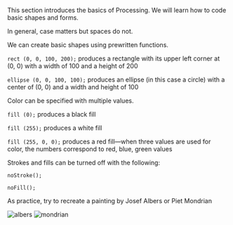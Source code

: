 
This section introduces the basics of Processing. We will learn how to code basic shapes and forms.

In general, case matters but spaces do not.

We can create basic shapes using prewritten functions.

```rect (0, 0, 100, 200);``` produces a rectangle with its upper left corner at (0, 0) with a width of 100 and a height of 200

```ellipse (0, 0, 100, 100);``` produces an ellipse (in this case a circle) with a center of (0, 0) and a width and height of 100

Color can be specified with multiple values. 

```fill (0);```
produces a black fill

```fill (255);```
produces a white fill

```fill (255, 0, 0);```
produces a red fill—when three values are used for color, the numbers correspond to red, blue, green values

Strokes and fills can be turned off with the following:

```noStroke();```

```noFill();```

As practice, try to recreate a painting by Josef Albers or Piet Mondrian

![albers](https://arthur.io/img/art/0000017344a1ecd26/josef-albers/homage-to-the-square-soft-spoken/large-2x/josef-albers--homage-to-the-square-soft-spoken.jpg)
![mondrian](https://upload.wikimedia.org/wikipedia/commons/thumb/7/76/Piet_Mondriaan%2C_1921_-_Composition_en_rouge%2C_jaune%2C_bleu_et_noir.jpg/481px-Piet_Mondriaan%2C_1921_-_Composition_en_rouge%2C_jaune%2C_bleu_et_noir.jpg)

